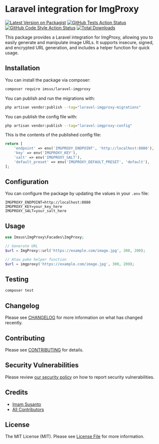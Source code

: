 # Laravel integration for ImgProxy

[![Latest Version on Packagist](https://img.shields.io/packagist/v/imsus/laravel-imgproxy.svg?style=flat-square)](https://packagist.org/packages/imsus/laravel-imgproxy)
[![GitHub Tests Action Status](https://img.shields.io/github/actions/workflow/status/imsus/laravel-imgproxy/run-tests.yml?branch=main&label=tests&style=flat-square)](https://github.com/imsus/laravel-imgproxy/actions?query=workflow%3Arun-tests+branch%3Amain)
[![GitHub Code Style Action Status](https://img.shields.io/github/actions/workflow/status/imsus/laravel-imgproxy/fix-php-code-style-issues.yml?branch=main&label=code%20style&style=flat-square)](https://github.com/imsus/laravel-imgproxy/actions?query=workflow%3A"Fix+PHP+code+style+issues"+branch%3Amain)
[![Total Downloads](https://img.shields.io/packagist/dt/imsus/laravel-imgproxy.svg?style=flat-square)](https://packagist.org/packages/imsus/laravel-imgproxy)

This package provides a Laravel integration for ImgProxy, allowing you to easily generate and manipulate image URLs. It supports insecure, signed, and encrypted URL generation, and includes a helper function for quick usage.

## Installation

You can install the package via composer:

```bash
composer require imsus/laravel-imgproxy
```

You can publish and run the migrations with:

```bash
php artisan vendor:publish --tag="laravel-imgproxy-migrations"
```

You can publish the config file with:

```bash
php artisan vendor:publish --tag="laravel-imgproxy-config"
```

This is the contents of the published config file:

```php
return [
    'endpoint' => env('IMGPROXY_ENDPOINT', 'http://localhost:8080'),
    'key' => env('IMGPROXY_KEY'),
    'salt' => env('IMGPROXY_SALT'),
    'default_preset' => env('IMGPROXY_DEFAULT_PRESET', 'default'),
];
```

## Configuration

You can configure the package by updating the values in your `.env` file:

```dotenv
IMGPROXY_ENDPOINT=http://localhost:8080
IMGPROXY_KEY=your_key_here
IMGPROXY_SALT=your_salt_here
```

## Usage

```php
use Imsus\ImgProxy\Facades\ImgProxy;

// Generate URL
$url = ImgProxy::url('https://example.com/image.jpg', 300, 200);

// Atau pake helper function
$url = imgproxy('https://example.com/image.jpg', 300, 200);
```

## Testing

```bash
composer test
```

## Changelog

Please see [CHANGELOG](CHANGELOG.md) for more information on what has changed recently.

## Contributing

Please see [CONTRIBUTING](CONTRIBUTING.md) for details.

## Security Vulnerabilities

Please review [our security policy](../../security/policy) on how to report security vulnerabilities.

## Credits

- [Imam Susanto](https://github.com/imsus)
- [All Contributors](../../contributors)

## License

The MIT License (MIT). Please see [License File](LICENSE.md) for more information.
